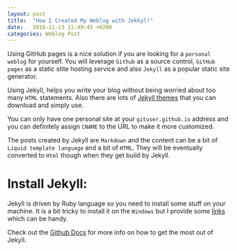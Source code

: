 ```yaml
---
layout: post
title:  "How I Created My Weblog with Jekkyl!"
date:   2016-11-13 11:49:45 +0200
categories: Weblog Post
---
```


Using GitHub pages is a nice solution if you are looking for a `personal weblog` for yourself.
You will leverage `Github` as a source control, `GitHub pages` as a static stite hosting service and also `Jekyll` as a popular static site generator.

Using Jekyll, helps you write your blog without being worried about too many `HTML` statements. 
Also there are lots of [Jekyll themes] that you can download and simply use. 

You can only have one personal site at your `gituser.github.io` address and you can definitely assign `CNAME` to the URL to make it more customized. 
 
The posts created by Jekyll are `Markdown` and the content can be a bit of `Liquid template language` 
and a bit of `HTML`. They will be eventually converted to `Html` though when they get build by Jekyll.

# Install Jekyll:
Jekyll is driven by Ruby language so you need to install some stuff on your machine.
It is a bit tricky to install it on the `Windows` but I provide some [links] which can be handy. 

Check out the [Github Docs] for more info on how to get the most out of Jekyll. 

[Jekyll themes]: http://jekyllthemes.org/
[links]:  https://jekyllrb.com/docs/home/
[Github Docs]:https://help.github.com/articles/setting-up-your-github-pages-site-locally-with-jekyll/
 